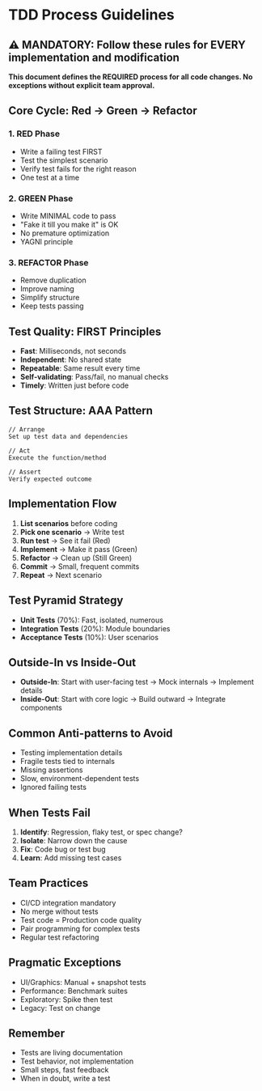 # TDD Process Guidelines

## ⚠️ MANDATORY: Follow these rules for EVERY implementation and modification

**This document defines the REQUIRED process for all code changes. No exceptions without explicit team approval.**

## Core Cycle: Red → Green → Refactor

### 1. RED Phase
- Write a failing test FIRST
- Test the simplest scenario
- Verify test fails for the right reason
- One test at a time

### 2. GREEN Phase  
- Write MINIMAL code to pass
- "Fake it till you make it" is OK
- No premature optimization
- YAGNI principle

### 3. REFACTOR Phase
- Remove duplication
- Improve naming
- Simplify structure
- Keep tests passing

## Test Quality: FIRST Principles
- **Fast**: Milliseconds, not seconds
- **Independent**: No shared state
- **Repeatable**: Same result every time
- **Self-validating**: Pass/fail, no manual checks
- **Timely**: Written just before code

## Test Structure: AAA Pattern
```
// Arrange
Set up test data and dependencies

// Act
Execute the function/method

// Assert
Verify expected outcome
```

## Implementation Flow
1. **List scenarios** before coding
2. **Pick one scenario** → Write test
3. **Run test** → See it fail (Red)
4. **Implement** → Make it pass (Green)
5. **Refactor** → Clean up (Still Green)
6. **Commit** → Small, frequent commits
7. **Repeat** → Next scenario

## Test Pyramid Strategy
- **Unit Tests** (70%): Fast, isolated, numerous
- **Integration Tests** (20%): Module boundaries
- **Acceptance Tests** (10%): User scenarios

## Outside-In vs Inside-Out
- **Outside-In**: Start with user-facing test → Mock internals → Implement details
- **Inside-Out**: Start with core logic → Build outward → Integrate components

## Common Anti-patterns to Avoid
- Testing implementation details
- Fragile tests tied to internals  
- Missing assertions
- Slow, environment-dependent tests
- Ignored failing tests

## When Tests Fail
1. **Identify**: Regression, flaky test, or spec change?
2. **Isolate**: Narrow down the cause
3. **Fix**: Code bug or test bug
4. **Learn**: Add missing test cases

## Team Practices
- CI/CD integration mandatory
- No merge without tests
- Test code = Production code quality
- Pair programming for complex tests
- Regular test refactoring

## Pragmatic Exceptions
- UI/Graphics: Manual + snapshot tests
- Performance: Benchmark suites
- Exploratory: Spike then test
- Legacy: Test on change

## Remember
- Tests are living documentation
- Test behavior, not implementation
- Small steps, fast feedback
- When in doubt, write a test